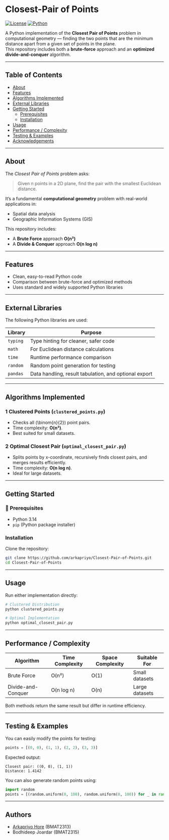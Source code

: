# Closest-Pair of Points

[![License](https://img.shields.io/badge/License-Apache_2.0-blue.svg)](https://opensource.org/licenses/Apache-2.0)
[![Python](https://img.shields.io/badge/Python-3%2B-brightgreen.svg)](https://www.python.org/downloads/)

A Python implementation of the **Closest Pair of Points** problem in computational geometry — finding the two points that are the minimum distance apart from a given set of points in the plane.  
This repository includes both a **brute-force** approach and an **optimized divide-and-conquer** algorithm.

---

## Table of Contents

- [About](#about)
- [Features](#features)
- [Algorithms Implemented](#algorithms-implemented)
- [External Libraries](#external-libraries)
- [Getting Started](#getting-started)
  - [Prerequisites](#prerequisites)
  - [Installation](#installation)
- [Usage](#usage)
- [Performance / Complexity](#performance--complexity)
- [Testing & Examples](#testing--examples)
- [Acknowledgements](#acknowledgements)

---

## About

The *Closest Pair of Points* problem asks:  
> Given n points in a 2D plane, find the pair with the smallest Euclidean distance.

It’s a fundamental **computational geometry** problem with real-world applications in:  
- Spatial data analysis  
- Geographic Information Systems (GIS)

This repository includes:
- A **Brute Force** approach **O(n²)**
- A **Divide & Conquer** approach **O(n log n)**

---

## Features

- Clean, easy-to-read Python code  
- Comparison between brute-force and optimized methods  
- Uses standard and widely supported Python libraries  

---

## External Libraries

The following Python libraries are used:

| Library | Purpose |
|----------|----------|
| `typing` | Type hinting for cleaner, safer code |
| `math` | For Euclidean distance calculations |
| `time` | Runtime performance comparison |
| `random` | Random point generation for testing |
| `pandas` | Data handling, result tabulation, and optional export |


---

## Algorithms Implemented

### 1 Clustered Points (`clustered_points.py`)
- Checks all \(\binom{n}{2}\) point pairs.  
- Time complexity: **O(n²)**.  
- Best suited for small datasets.

### 2 Optimal Closest Pair (`optimal_closest_pair.py`)
- Splits points by x-coordinate, recursively finds closest pairs, and merges results efficiently.  
- Time complexity: **O(n log n)**.  
- Ideal for large datasets.

---

##  Getting Started

### 🔧 Prerequisites
- Python 3.14  
- `pip` (Python package installer)

### Installation

Clone the repository:
```bash
git clone https://github.com/arkapriyo/Closest-Pair-of-Points.git
cd Closest-Pair-of-Points
```

---

## Usage

Run either implementation directly:

```bash
# Clustered Distribution
python clustered_points.py

# Optimal Implementation
python optimal_closest_pair.py
```

---

## Performance / Complexity

| Algorithm | Time Complexity | Space Complexity | Suitable For |
|------------|----------------|------------------|---------------|
| Brute Force | O(n²) | O(1) | Small datasets |
| Divide-and-Conquer | O(n log n) | O(n) | Large datasets |

Both methods return the same result but differ in runtime efficiency.

---

## Testing & Examples

You can easily modify the points for testing:

```python
points = [(0, 0), (1, 1), (2, 2), (3, 3)]
```

Expected output:
```
Closest pair: ((0, 0), (1, 1))
Distance: 1.4142
```

You can also generate random points using:
```python
import random
points = [(random.uniform(0, 100), random.uniform(0, 100)) for _ in range(100)]
```

---

## Authors
- [Arkapriyo Hore](https://github.com/arkapriyo) (BMAT2313)
- Bodhideep Joardar (BMAT2315)
